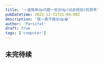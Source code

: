 ```yaml
---
title: '一道简单dp问题一些对dp(动态规划)的思考'
pubDatetime: 2023-12-31T21:00:00Z
description: '我一直不擅长dp😭'
author: 'Parsifal'
draft: true
tags: ['computer']
---
```

## 未完待续

